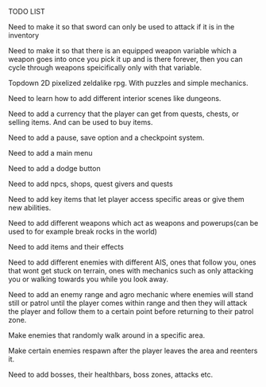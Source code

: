 TODO LIST


Need to make it so that sword can only be used to attack if it is in the inventory


Need to make it so that there is an equipped weapon variable which a weapon goes into once you pick it up and is there forever, then you can cycle through weapons speicifically only with that variable.


Topdown 2D pixelized zeldalike rpg. With puzzles and simple mechanics. 


Need to learn how to add different interior scenes like dungeons.


Need to add a currency that the player can get from quests, chests, or selling items. And can be used to buy items.


Need to add a pause, save option and a checkpoint system.


Need to add a main menu


Need to add a dodge button


Need to add npcs, shops, quest givers and quests


Need to add key items that let player access specific areas or give them new abilities.


Need to add different weapons which act as weapons and powerups(can be used to for example break rocks in the world)


Need to add items and their effects


Need to add different enemies with different AIS, ones that follow you, ones that wont get stuck on terrain, ones with mechanics such as only attacking you or walking towards you while you look away. 


Need to add an enemy range and agro mechanic where enemies will stand still or patrol until the player comes within range and then they will attack the player and follow them to a certain point before returning to their patrol zone. 


Make enemies that randomly walk around in a specific area.


Make certain enemies respawn after the player leaves the area and reenters it.


Need to add bosses, their healthbars, boss zones, attacks etc.
